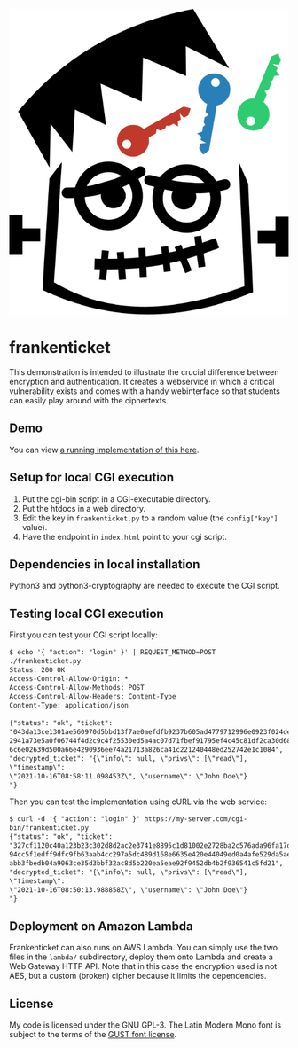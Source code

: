 ![Frankenticket Logo](https://raw.githubusercontent.com/johndoe31415/frankenticket/master/htdocs/frankenticket.svg)

# frankenticket
This demonstration is intended to illustrate the crucial difference between
encryption and authentication. It creates a webservice in which a critical
vulnerability exists and comes with a handy webinterface so that students can
easily play around with the ciphertexts.

## Demo
You can view [a running implementation of this here](https://johndoe31415.github.io/frankenticket/).

## Setup for local CGI execution
1. Put the cgi-bin script in a CGI-executable directory.
2. Put the htdocs in a web directory.
3. Edit the key in `frankenticket.py` to a random value (the `config["key"]`
   value).
4. Have the endpoint in `index.html` point to your cgi script.

## Dependencies in local installation
Python3 and python3-cryptography are needed to execute the CGI script.

## Testing local CGI execution
First you can test your CGI script locally:

```
$ echo '{ "action": "login" }' | REQUEST_METHOD=POST ./frankenticket.py
Status: 200 OK
Access-Control-Allow-Origin: *
Access-Control-Allow-Methods: POST
Access-Control-Allow-Headers: Content-Type
Content-Type: application/json

{"status": "ok", "ticket":
"043da13ce1301ae560970d5bbd13f7ae0aefdfb9237b605ad4779712996e0923f024de294b002c
2941a73e5a0f06744f4d2c9c4f25530ed5a4ac07d71fbef91795ef4c45c81df2ca30d68953ce8c6
6c6e02639d500a66e4290936ee74a21713a826ca41c221240448ed252742e1c1084",
"decrypted_ticket": "{\"info\": null, \"privs\": [\"read\"], \"timestamp\":
\"2021-10-16T08:58:11.098453Z\", \"username\": \"John Doe\"}           "}
```

Then you can test the implementation using cURL via the web service:

```
$ curl -d '{ "action": "login" }' https://my-server.com/cgi-bin/frankenticket.py
{"status": "ok", "ticket":
"327cf1120c40a123b23c302d8d2ac2e3741e8895c1d81002e2728ba2c576ada96fa17dd624c3b8
94cc5f1edff9dfc9fb63aab4cc297a5dc489d168e6635e420e44049ed0a4afe529da5aebdf9cee2
abb3fbedb04a9063ce35d3bbf32ac8d5b220ea5eae92f9452db4b2f936541c5fd21",
"decrypted_ticket": "{\"info\": null, \"privs\": [\"read\"], \"timestamp\":
\"2021-10-16T08:50:13.988858Z\", \"username\": \"John Doe\"}           "}
```

## Deployment on Amazon Lambda
Frankenticket can also runs on AWS Lambda. You can simply use the two files in
the `lambda/` subdirectory, deploy them onto Lambda and create a Web Gateway
HTTP API. Note that in this case the encryption used is not AES, but a custom
(broken) cipher because it limits the dependencies.

## License
My code is licensed under the GNU GPL-3. The Latin Modern Mono font is subject
to the terms of the [GUST font license](http://www.gust.org.pl/projects/e-foundry/latin-modern).

